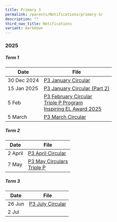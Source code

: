 ```yaml
---
title: Primary 3
permalink: /parents/Notifications/primary-3/
description: ""
third_nav_title: Notifications
variant: markdown
---
```

### **2025**

##### Term 1

| Date| File | 
| -------- | -------- |
|30 Dec 2024|[P3 January Circular](/files/Notification%202025/Pri%203/RGPS_N25_P3_001.pdf)|
|15 Jan 2025|[P3 January Circular (Part 2)](/files/Notification%202025/Pri%203/RGPS_N25_P3_003.pdf)|
|5 Feb|[P3 February Circular](/files/Notification%202025/Pri%203/P3.pdf)<br>[Triple P Program](/files/Notification%202025/Pri%201/Triple_P_PG_Notification_Indicate_Interest_2025_Flyer.pdf)<br>[Inspiring EL Award 2025](/files/Notification%202025/Pri%201/Inspiring_EL_Award_2025.pdf)|
|5 March|[P3 March Circular](/files/Notification%202025/Pri%203/RGPS_N25_P3_005.pdf)|

##### Term 2

| Date| File | 
| -------- | -------- |
|2 April|[P3 April Circular](/files/Notification%202025/Pri%203/RGPS_N25_P3_008.pdf)|
|7 May|[P3 May Circulars](/files/Notification%202025/Pri%203/RGPS_N25_P3_012.pdf)<br>[Triple P](/files/Notification%202025/Pri%206/P1_P6_Triple_P_PG_Notification_Mid_Year_Indicate_Interest_Flyer.pdf)|

##### Term 3

| Date| File | 
| -------- | -------- |
|26 Jun|[P3 July Circular](/files/Notification%202025/Pri%203/RGPS_N25_P3_014.pdf)|
|2 Jul|